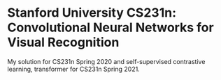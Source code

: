 # Stanford University CS231n: Convolutional Neural Networks for Visual Recognition

My solution for CS231n Spring 2020 and self-supervised contrastive learning, transformer for CS231n Spring 2021.

